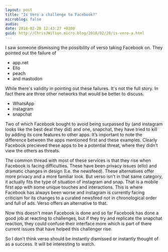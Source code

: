 ```yaml
---
layout: post
title: "Is Vero a challenge to Facebook?"
microblog: false
audio: 
date: 2018-02-28 12:43:27 +0200
guid: http://ChrisJWilson.micro.blog/2018/02/28/is-vero-a.html
---
```

I saw someone dismissing the possibility of verso taking Facebook on. They pointed out the failure of 
- app.net 
- Ello
- peach 
- and mastodon 

While there's validity in pointing out these failures. It's not the full story. In fact there are three other networks that would be better to discuss. 
- WhatsApp 
- instagram 
- snapchat 

Two of which Facebook bought to avoid being surpassed by (and instagram looks like the best deal they did) and one, snapchat, they have tried to kill by adding its core features to other apps. It’s important to note the difference between the apps mentioned first and these examples. Clearly Facebook precieved these apps to be a potential threat, where they didn’t view the others as threats. 


The common thread with most of these services is that they rise when Facebook is facing difficulties. These have been privacy issues (ello) and dramatic changes in design (I.e. the newsfeed). These alternatives offer more privacy and a more familiar look. But verso isn't in that same category, it actually fits the type of situation of instagram and snap. That is a mobile first app with some unique touches and interactions. 
This is where Facebook has always been worse and instagram is currently facing criticism for its changes to a curated newsfeed not in chronological order and full of ads. Verso offers an alternative to that. 

Now this doesn't mean Facebook is done and so far Facebook has done a good job at reacting to challenges, but if they try and replicate the snapchat reaction, they could confuse their interface more which is part of there current issues that have helped this challenger rise. 

So I don't think verso should be instantly dismissed or instantly thought of as a success. It will be interesting to watch. 
